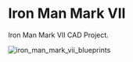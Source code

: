 # Iron Man Mark VII

Iron Man Mark VII CAD Project.

![iron_man_mark_vii_blueprints](/blueprints/iron_man_blueprints_by_nickgonzales7_d5sayr5.jpg)

